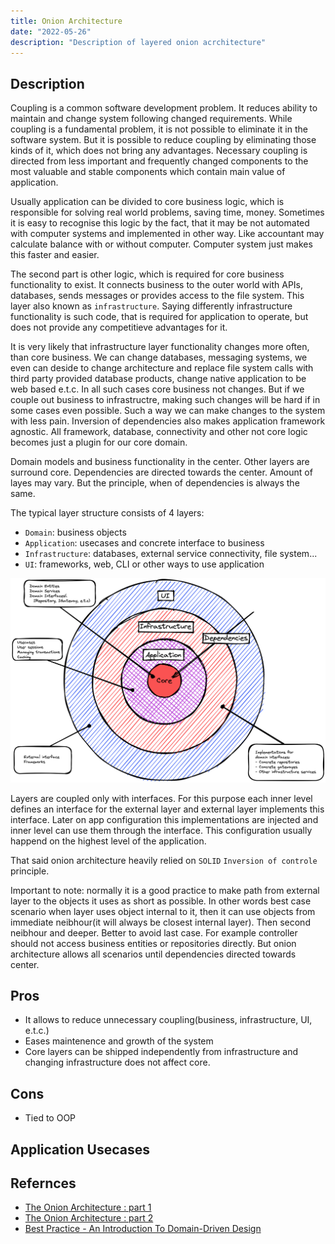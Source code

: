 ```yaml
---
title: Onion Architecture
date: "2022-05-26"
description: "Description of layered onion acrchitecture"
---
```


## Description

Coupling is a common software development problem. It reduces ability to maintain and change system
following changed requirements. While coupling is a fundamental problem, it is not possible to eliminate it in the software system. But it is possible to reduce coupling by eliminating those kinds of it, which does not bring any advantages. Necessary coupling is directed from less important and frequently changed components to the most valuable and stable components which contain main value of application.

Usually application can be divided to core business logic, which is responsible for solving real world problems, saving time, money. Sometimes it is easy to recognise this logic by the fact, that it may be not automated with computer systems and implemented in other way. Like accountant may calculate balance with or without computer. Computer system just makes this faster and easier. 

The second part is other logic, which is required for core business functionality to exist. It connects business to the outer world with APIs, databases, sends messages or provides access to the file system. This layer also known as `infrastructure`. Saying differently infrastructure functionality is such code, that is required for application to operate, but does not provide any competitieve advantages for it.

It is very likely that infrastructure layer functionality changes more often, than core business. We can
change databases, messaging systems, we even can deside to change architecture and replace file system calls with third party provided database products, change native application to be web based e.t.c. In all such cases core business not changes. But if we couple out business to infrastructre, making such
changes will be hard if in some cases even possible. Such a way we can make changes to the system with less pain. Inversion of dependencies also makes application framework agnostic. All framework, database, connectivity and other not core logic becomes just a plugin for our core domain.

Domain models and business functionality in the center. Other layers are surround core. Dependencies are directed towards the center. Amount of layes may vary. But the principle, when of dependencies is always the same.

The typical layer structure consists of 4 layers:

- `Domain`: business objects
- `Application`: usecases and concrete interface to business
- `Infrastructure`: databases, external service connectivity, file system...
- `UI`: frameworks, web, CLI or other ways to use application

![onion architecture diagram](/_images/onion-arch-diagram.png)

Layers are coupled only with interfaces. For this purpose each inner level defines an interface for
the external layer and external layer implements this interface. Later on app configuration this implementations are injected and inner level can use them through the interface. This configuration usually happend on the highest level of the application. 

That said onion architecture heavily relied on `SOLID` `Inversion of controle` principle.

Important to note: normally it is a good practice to make path from external layer to the objects it uses as short as possible. In other words best case scenario when layer uses object internal to it, then it can use objects from immediate neibhour(it will always be closest internal layer). Then second neibhour and deeper. Better to avoid last case. For example controller should not access business 
entities or repositories directly. But onion architecture allows all scenarios until dependencies directed towards center.



## Pros

- It allows to reduce unnecessary coupling(business, infrastructure, UI, e.t.c.)
- Eases maintenence and growth of the system
- Core layers can be shipped independently from infrastructure and changing infrastructure does not affect core.

## Cons

- Tied to OOP

## Application Usecases

## Refernces

- [The Onion Architecture : part 1](https://jeffreypalermo.com/2008/07/the-onion-architecture-part-1/)
- [The Onion Architecture : part 2](https://jeffreypalermo.com/2008/07/the-onion-architecture-part-2/)
- [Best Practice - An Introduction To Domain-Driven Design](https://docs.microsoft.com/en-us/archive/msdn-magazine/2009/february/best-practice-an-introduction-to-domain-driven-design)